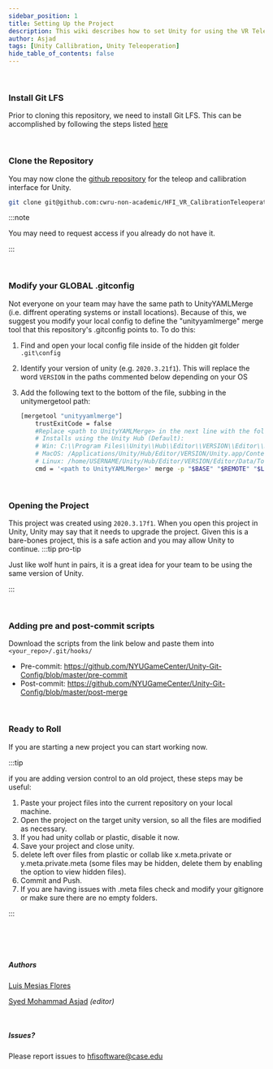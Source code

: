 ```yaml
---
sidebar_position: 1
title: Setting Up the Project
description: This wiki describes how to set Unity for using the VR Teleoperation/Callibration Interface.
author: Asjad
tags: [Unity Callibration, Unity Teleoperation]
hide_table_of_contents: false
---
```


<br />

### Install Git LFS
Prior to cloning this repository, we need to install Git LFS. This can be accomplished by following the steps listed [here](https://docs.github.com/en/repositories/working-with-files/managing-large-files/installing-git-large-file-storage)

<br />

### Clone the Repository
You may now clone the [github repository](https://github.com/cwru-non-academic/HFI_VR_CalibrationTeleoperationUnity/tree/XRtistryONR) for the teleop and callibration interface for Unity.

```bash
git clone git@github.com:cwru-non-academic/HFI_VR_CalibrationTeleoperationUnity.git
```

:::note

You may need to request access if you already do not have it.

:::


<br />

### Modify your GLOBAL .gitconfig
Not everyone on your team may have the same path to UnityYAMLMerge (i.e. diffrent operating systems or install locations). Because of this, we suggest you modify your local config to define the "unityyamlmerge" merge tool that this repository's .gitconfig points to. To do this:

1. Find and open your local config file inside of the hidden git folder `.git\config`

2. Identify your version of unity (e.g. `2020.3.21f1`). This will replace the word `VERSION` in the paths commented below depending on your OS

3. Add the following text to the bottom of the file, subbing in the unitymergetool path:
    ```bash
    [mergetool "unityyamlmerge"]
        trustExitCode = false
        #Replace <path to UnityYAMLMerge> in the next line with the following default locations (may be diffrent depending on your Unity installation location)
        # Installs using the Unity Hub (Default):
        # Win: C:\\Program Files\\Unity\\Hub\\Editor\\VERSION\\Editor\\Data\\Tools\\UnityYAMLMerge.exe
        # MacOS: /Applications/Unity/Hub/Editor/VERSION/Unity.app/Contents/Tools/UnityYAMLMerge
        # Linux: /home/USERNAME/Unity/Hub/Editor/VERSION/Editor/Data/Tools/UnityYAMLMerge
        cmd = '<path to UnityYAMLMerge>' merge -p "$BASE" "$REMOTE" "$LOCAL" "$MERGED"
    ```


<br />


### Opening the Project
This project was created using `2020.3.17f1`. When you open this project in Unity, Unity may say that it needs to upgrade the project. Given this is a bare-bones project, this is a safe action and you may allow Unity to continue. 
:::tip pro-tip

Just like wolf hunt in pairs, it is a great idea for your team to be using the same version of Unity.

:::

<br />


### Adding pre and post-commit scripts
Download the scripts from the link below and paste them into `<your_repo>/.git/hooks/`
- Pre-commit: https://github.com/NYUGameCenter/Unity-Git-Config/blob/master/pre-commit
- Post-commit: https://github.com/NYUGameCenter/Unity-Git-Config/blob/master/post-merge

<br />

### Ready to Roll
If you are starting a new project you can start working now.


:::tip

if you are adding version control to an old project, these steps may be useful:
1. Paste your project files into the current repository on your local machine. 
2. Open the project on the target unity version, so all the files are modified as necessary. 
3. If you had unity collab or plastic, disable it now.
4. Save your project and close unity.
5. delete left over files from plastic or collab like x.meta.private or y.meta.private.meta (some files may be hidden, delete them by enabling the option to view hidden files).
6. Commit and Push.
7. If you are having issues with .meta files check and modify your gitignore or make sure there are no empty folders. 

:::
 




<br />
<br />
<br />

##### Authors
[Luis Mesias Flores](https://github.com/lemfn64.png)

[Syed Mohammad Asjad](https://github.com/s-m-asjad.png) *(editor)*

<br />

##### Issues?
Please report issues to [hfisoftware@case.edu]("hfisoftware@case.edu")